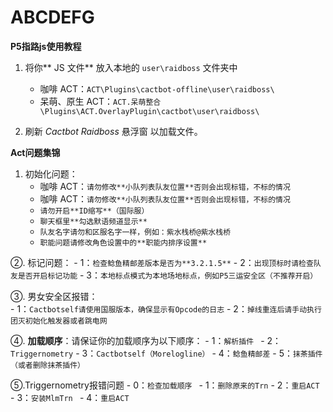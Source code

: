 # ABCDEFG

**P5指路js使用教程**
 
1. 将你** JS 文件** 放入本地的 `user\raidboss` 文件夹中
    - 咖啡 ACT：`ACT\Plugins\cactbot-offline\user\raidboss\`
    - 呆萌、原生 ACT：`ACT.呆萌整合\Plugins\ACT.OverlayPlugin\cactbot\user\raidboss\`

2. 刷新 _Cactbot Raidboss_ 悬浮窗 以加载文件。

**Act问题集锦**

1. 初始化问题：
    - 咖啡 ACT：`请勿修改**小队列表队友位置**否则会出现标错，不标的情况`
    - 咖啡 ACT：`请勿修改**小队列表队友位置**否则会出现标错，不标的情况`
    - `请勿开启**ID缩写**（国际服）`
    - `聊天框里**勾选默语频道显示**`
    - `队友名字请勿和区服名字一样，例如：紫水栈桥@紫水栈桥`
    - `职能问题请修改角色设置中的**职能内排序设置**`

②. 标记问题：
    - 1：`检查鲶鱼精邮差版本是否为**3.2.1.5**`
    - 2：`出现顶标时请检查队友是否开启标记功能`
    - 3：`本地标点模式为本地场地标点，例如P5三运安全区（不推荐开启）`

③. 男女安全区报错：  
    - 1：`Cactbotself请使用国服版本，确保显示有Opcode的日志`
    - 2：`掉线重连后请手动执行团灭初始化触发器或者跳电网`

④. **加载顺序**：请保证你的加载顺序为以下顺序：
    - 1：`解析插件 `
    - 2：`Triggernometry`
    - 3：`Cactbotself（Morelogline）`
    - 4：`鲶鱼精邮差`
    - 5：`抹茶插件（或者删除抹茶插件）`

⑤.Triggernometry报错问题
    - 0：`检查加载顺序 `
    - 1：`删除原来的Trn`
    - 2：`重启ACT `
    - 3：`安装MlmTrn `
    - 4：`重启ACT `



